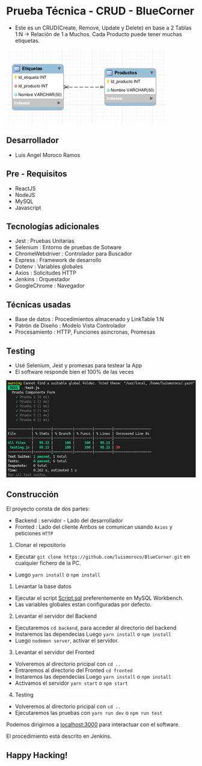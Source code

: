 # Prueba Técnica - CRUD - BlueCorner

- Este es un CRUD(Create, Remove, Update y Delete) en base a 2 Tablas 1:N -> Relación de 1 a Muchos. Cada Producto puede tener muchas etiquetas.

![Relacion](docs/db.png)

## Desarrollador

- Luis Angel Moroco Ramos

## Pre - Requisitos 

- ReactJS
- NodeJS 
- MySQL
- Javascript

## Tecnologías adicionales 

- Jest : Pruebas Unitarias 
- Selenium : Entorno de pruebas de Sotware
- ChromeWebdriver : Controlador para Buscador
- Express : Framework de desarrollo 
- Dotenv : Variables globales
- Axios : Solicitudes HTTP
- Jenkins : Orquestador 
- GoogleChrome : Navegador

## Técnicas usadas 

- Base de datos : Procedimientos almacenado y LinkTable 1:N
- Patrón de Diseño : Modelo Vista Controlador 
- Procesamiento : HTTP, Funciones asincronas, Promesas

## Testing

- Usé Selenium, Jest y promesas para testear la App
- El software responde bien el 100% de las veces

![Pruebas](docs/testing.png)

## Construcción

El proyecto consta de dos partes:
- Backend : servidor - Lado del desarrollador
- Fronted : Lado del cliente
Ambos se comunican usando `Axios` y peticiones `HTTP`

1. Clonar el repositorio 

- Ejecutar `git clone https://github.com/luismoroco/BlueCorner.git` en cualquier fichero de la PC.

- Luego `yarn install` o `npm install`

1. Levantar la base datos

- Ejecutar el script [Script.sql](https://github.com/luismoroco/BlueCorner/blob/main/backend/db/dbModel.sql) preferentemente en MySQL Workbench.
- Las variables globales estan configuradas por defecto.

2. Levantar el servidor del Backend

- Ejecutaremos `cd backend`, para acceder al directorio del backend
- Instaremos las dependecias Luego `yarn install` o `npm install`
- Luego `nodemon server`, activar el servidor.

3. Levantar el servidor del Fronted

- Volveremos al directorio pricipal con `cd ..` 
- Entraremos al directorio del Fronted `cd fronted`
- Instaremos las dependecias Luego `yarn install` o `npm install`
- Activamos el servidor `yarn start` o `npm start`

4. Testing

- Volveremos al directorio pricipal con `cd ..` 
- Ejecutaremos las pruebas con `yarn run dev` o `npm run test`

Podemos dirigirnos a [localhost:3000](http://localhost:3000) para interactuar con el software.

El procedimiento está descrito en Jenkins.

## Happy Hacking!